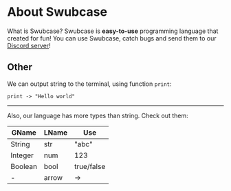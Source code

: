 # About Swubcase
What is Swubcase? Swubcase is **easy-to-use** programming language that created for fun!
You can use Swubcase, catch bugs and send them to our [Discord server](https://discord.gg/WzHcWwZPW2)!
## Other
We can output string to the terminal, using function `print`:

`print -> "Hello world"`
***
Also, our language has more types than string. Check out them:

|GName|LName|Use|
|-|-|-|
|String|str|"abc"|
|Integer|num|123|
|Boolean|bool|true/false|
|-|arrow|->|
